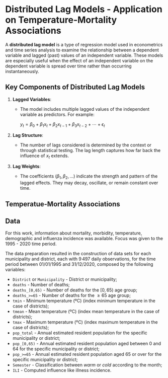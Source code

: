 # Distributed Lag Models - Application on Temperature-Mortality Associations

A **distributed lag model** is a type of regression model used in econometrics and time series analysis to examine the relationship between a dependent variable and lagged (past) values of an independent variable. These models are especially useful when the effect of an independent variable on the dependent variable is spread over time rather than occurring instantaneously.

## Key Components of Distributed Lag Models

1. **Lagged Variables**:
   - The model includes multiple lagged values of the independent variable as predictors. For example:  
     
     $y_t = \beta_0 + \beta_1 x_t + \beta_2 x_{t-1} + \beta_3 x_{t-2} + \cdots + \epsilon_t$

2. **Lag Structure**:
   - The number of lags considered is determined by the context or through statistical testing. The lag length captures how far back the influence of $x_t$ extends.

3. **Lag Weights**:
   - The coefficients $(\beta_1, \beta_2, \dots)$ indicate the strength and pattern of the lagged effects. They may decay, oscillate, or remain constant over time.
  
## Temperatue-Mortality Associations


## Data

For this work, information about mortality, morbidity, temperature, demographic and influenza incidence was available. Focus was given to the 1995 - 2020 time period.

The data preparation resulted in the construction of data sets for each municipality and district, each with $9\,497$ daily observations, for the time period between 01/01/1995 and 31/12/2020, composed by the following variables:

- ```District``` or ```Municipality``` - District or municipality;
- ```deaths``` - Number of deaths;
- ```deaths_[0,65)``` - Number of deaths for the $[0,65)$ age group; 
- ```deaths_>=65``` - Number of deaths for the $\geq 65$ age group;
- ```tmin``` - Minimum temperature (ºC) (index minimum temperature in the case of districts);
- ```tmean``` - Mean temperature (ºC) (index mean temperature in the case of districts);
- ```tmax``` - Maximum temperature (ºC) (index maximum temperature in the case of districts);
- ```pop_total``` - Annual estimated resident population for the specific municipality or district;
- ```pop_[0,65)``` - Annual estimated resident population aged between 0 and 64 for the specific municipality or district;
- ```pop_>=65``` - Annual estimated resident population aged 65 or over for the specific municipality or district;
- ```Semester``` - Classification between *warm* or *cold* according to the month;
- ```ILI``` - Computed influence like illness incidence.  



